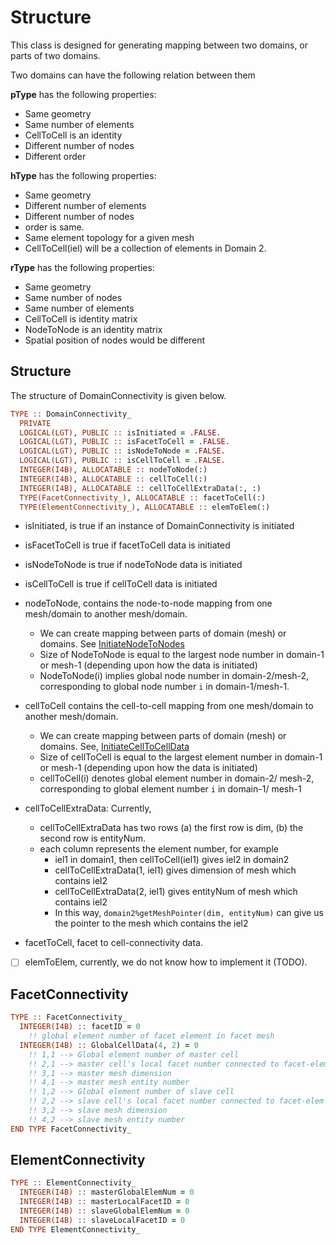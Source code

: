 # Structure

This class is designed for generating mapping between two domains, or parts of two domains.

Two domains can have the following relation between them

**pType** has the following properties:

- Same geometry
- Same number of elements
- CellToCell is an identity
- Different number of nodes
- Different order

**hType** has the following properties:

- Same geometry
- Different number of elements
- Different number of nodes
- order is same.
- Same element topology for a given mesh
- CellToCell(iel) will be a collection of elements in Domain 2.

**rType** has the following properties:

- Same geometry
- Same number of nodes
- Same number of elements
- CellToCell is identity matrix
- NodeToNode is an identity matrix
- Spatial position of nodes would be different

## Structure

The structure of DomainConnectivity is given below.

```fortran
TYPE :: DomainConnectivity_
  PRIVATE
  LOGICAL(LGT), PUBLIC :: isInitiated = .FALSE.
  LOGICAL(LGT), PUBLIC :: isFacetToCell = .FALSE.
  LOGICAL(LGT), PUBLIC :: isNodeToNode = .FALSE.
  LOGICAL(LGT), PUBLIC :: isCellToCell = .FALSE.
  INTEGER(I4B), ALLOCATABLE :: nodeToNode(:)
  INTEGER(I4B), ALLOCATABLE :: cellToCell(:)
  INTEGER(I4B), ALLOCATABLE :: cellToCellExtraData(:, :)
  TYPE(FacetConnectivity_), ALLOCATABLE :: facetToCell(:)
  TYPE(ElementConnectivity_), ALLOCATABLE :: elemToElem(:)
```

- isInitiated, is true if an instance of DomainConnectivity is initiated
- isFacetToCell is true if facetToCell data is initiated
- isNodeToNode is true if nodeToNode data is initiated
- isCellToCell is true if cellToCell data is initiated

- nodeToNode, contains the node-to-node mapping from one mesh/domain to another mesh/domain.

  - We can create mapping between parts of domain (mesh) or domains. See [InitiateNodeToNodes](./InitiateNodeToNodes.md)
  - Size of NodeToNode is equal to the largest node number in domain-1 or mesh-1 (depending upon how the data is initiated)
  - NodeToNode(i) implies global node number in domain-2/mesh-2, corresponding to global node number `i` in domain-1/mesh-1.

- cellToCell contains the cell-to-cell mapping from one mesh/domain to another mesh/domain.

  - We can create mapping between parts of domain (mesh) or domains. See, [InitiateCellToCellData](InitiateCellToCellData.md)
  - Size of cellToCell is equal to the largest element number in domain-1 or mesh-1 (depending upon how the data is initiated)
  - cellToCell(i) denotes global element number in domain-2/ mesh-2, corresponding to global element number `i` in domain-1/ mesh-1

- cellToCellExtraData: Currently,

  - cellToCellExtraData has two rows (a) the first row is dim, (b) the second row is entityNum.
  - each column represents the element number, for example
    - iel1 in domain1, then cellToCell(iel1) gives iel2 in domain2
    - cellToCellExtraData(1, iel1) gives dimension of mesh which contains iel2
    - cellToCellExtraData(2, iel1) gives entityNum of mesh which contains iel2
    - In this way, `domain2%getMeshPointer(dim, entityNum)` can give us the pointer to the mesh which contains the iel2

- facetToCell, facet to cell-connectivity data.

- [ ] elemToElem, currently, we do not know how to implement it (TODO).

## FacetConnectivity

```fortran
TYPE :: FacetConnectivity_
  INTEGER(I4B) :: facetID = 0
    !! global element number of facet element in facet mesh
  INTEGER(I4B) :: GlobalCellData(4, 2) = 0
    !! 1,1 --> Global element number of master cell
    !! 2,1 --> master cell's local facet number connected to facet-elem
    !! 3,1 --> master mesh dimension
    !! 4,1 --> master mesh entity number
    !! 1,2 --> Global element number of slave cell
    !! 2,2 --> slave cell's local facet number connected to facet-elem
    !! 3,2 --> slave mesh dimension
    !! 4,2 --> slave mesh entity number
END TYPE FacetConnectivity_
```

## ElementConnectivity

```fortran
TYPE :: ElementConnectivity_
  INTEGER(I4B) :: masterGlobalElemNum = 0
  INTEGER(I4B) :: masterLocalFacetID = 0
  INTEGER(I4B) :: slaveGlobalElemNum = 0
  INTEGER(I4B) :: slaveLocalFacetID = 0
END TYPE ElementConnectivity_
```
